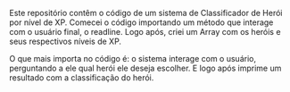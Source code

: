 Este repositório contêm o código de um sistema de Classificador de Herói por nível de XP. 
Comecei o código importando um método que interage com o usuário final, o readline.
Logo após, criei um Array com os heróis e seus respectivos níveis de XP.

O que mais importa no código é: o sistema interage com o usuário, perguntando a ele qual herói ele deseja escolher. E logo após imprime um resultado com a classificação do herói.
